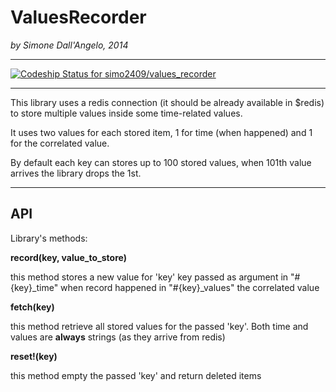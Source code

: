 # ValuesRecorder #

*by Simone Dall'Angelo, 2014*

---

[ ![Codeship Status for simo2409/values_recorder](https://codeship.com/projects/d0505420-5f51-0132-1861-7eb424531d0a/status?branch=master)](https://codeship.com/projects/51510)

---

This library uses a redis connection (it should be already available in $redis) to store multiple values inside some time-related values.

It uses two values for each stored item, 1 for time (when happened) and 1 for the correlated value.

By default each key can stores up to 100 stored values, when 101th value arrives the library drops the 1st.

---

## API ##

Library's methods:

**record(key, value_to_store)**

  this method stores a new value for 'key' key passed as argument
  in "#{key}_time" when record happened
  in "#{key}_values" the correlated value

**fetch(key)**

  this method retrieve all stored values for the passed 'key'.
  Both time and values are **always** strings (as they arrive from redis)

**reset!(key)**

  this method empty the passed 'key' and return deleted items